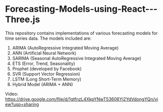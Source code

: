 # Forecasting-Models-using-React---Three.js

This repository contains implementations of various forecasting models for time series data. The models included are:

1. ARIMA (AutoRegressive Integrated Moving Average)
2. ANN (Artificial Neural Network)
3. SARIMA (Seasonal AutoRegressive Integrated Moving Average)
4. ETS (Error, Trend, Seasonality)
5. Prophet (developed by Facebook)
6. SVR (Support Vector Regression)
7. LSTM (Long Short-Term Memory)
8. Hybrid Model (ARIMA + ANN)



Video: https://drive.google.com/file/d/1gtfnzL4XkpYNwT53606Yj2YdVdongYQn/view?usp=sharing
